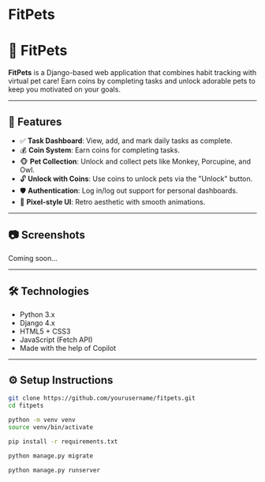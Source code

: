 # FitPets
# 🐾 FitPets

**FitPets** is a Django-based web application that combines habit tracking with virtual pet care! Earn coins by completing tasks and unlock adorable pets to keep you motivated on your goals.

---

## 🚀 Features

- ✅ **Task Dashboard**: View, add, and mark daily tasks as complete.
- 💰 **Coin System**: Earn coins for completing tasks.
- 🐵 **Pet Collection**: Unlock and collect pets like Monkey, Porcupine, and Owl.
- 🔓 **Unlock with Coins**: Use coins to unlock pets via the "Unlock" button.
- 🛡️ **Authentication**: Log in/log out support for personal dashboards.
- 🎨 **Pixel-style UI**: Retro aesthetic with smooth animations.

---

## 📷 Screenshots

Coming soon...

---

## 🛠️ Technologies

- Python 3.x  
- Django 4.x  
- HTML5 + CSS3  
- JavaScript (Fetch API)  
- Made with the help of Copilot  

---

## ⚙️ Setup Instructions

```bash
git clone https://github.com/yourusername/fitpets.git
cd fitpets

python -m venv venv
source venv/bin/activate

pip install -r requirements.txt

python manage.py migrate

python manage.py runserver
